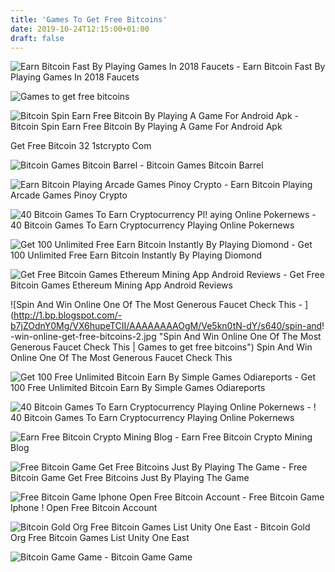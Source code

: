 ```yaml
---
title: 'Games To Get Free Bitcoins'
date: 2019-10-24T12:15:00+01:00
draft: false
---
```


![Earn Bitcoin Fast By Playing Games In 2018 Faucets - ](http://faucets.in/wp-content/uploads/2018/05/Earn-Bitcoin-Fast-By-playing-Games-in-2018.jpg "Earn Bitcoin Fast By Playing Games In 2018 Faucets | Games to get free bitcoins") Earn Bitcoin Fast By Playing Games In 2018 Faucets

![Games to get free bitcoins](http://bitcoinochoe.info/allimg/571266.png "Games to get free bitcoins") 

![Bitcoin Spin Earn Free Bitcoin By Playing A Game For Android Apk - ](https://image.winudf.com/v2/image/Y29tLmJpdGNvaW4uc3Bpbl9zY3JlZW5fM18xNTA3NzAzODI1XzA1OA/screen-3.jpg?fakeurl=1&type=.jpg "Bitcoin Spin Earn Free Bitcoin By Playing A Game For Android Apk | Games to get free bitcoins") Bitcoin Spin Earn Free Bitcoin By Playing A Game For Android Apk

 Get Free Bitcoin 32 1stcrypto Com

![Bitcoin Games Bitcoin Barrel - ](http://i64.tinypic.com/bklyv.gif "Bitcoin Games Bitcoin Barrel | Games to get free bitcoins") Bitcoin Games Bitcoin Barrel

![Earn Bitcoin Playing Arcade Games Pinoy Crypto - ](https://pinoycrypto.com/wp-content/uploads/2019/04/adventure-game.jpg "Earn Bitcoin Playing Arcade Games Pinoy Crypto | Games to get free bitcoins") Earn Bitcoin Playing Arcade Games Pinoy Crypto

![40 Bitcoin Games To Earn Cryptocurrency Pl!   aying Online Pokernews - ](https://pnimg.net/w/articles-attachments/1/5aa/6536cb1a55.jpg "40 Bitcoin Games To Earn Cry!   ptocurrency Playing Online Pokernews | Games to get free bitcoins") 40 Bitcoin Games To Earn Cryptocurrency Playing Online Pokernews

![Get 100 Unlimited Free Earn Bitcoin Instantly By Playing Diomond - ](https://odiareports.com/wp-content/uploads/2019/07/free-bitcoin-earn-daily.jpg "Get 100 Unlimited Free Earn Bitcoin Instantly By Playing Diomond | Games to get free bitcoins") Get 100 Unlimited Free Earn Bitcoin Instantly By Playing Diomond

![Get Free Bitcoin Games Ethereum Mining App Android Reviews - ](https://i.ytimg.com/vi/znJ1e-oNqB0/maxresdefault.jpg "Get Free Bitcoin Games Ethereum Mining App Android Reviews | Games to get free bitcoins") Get Free Bitcoin Games Ethereum Mining App Android Reviews

![Spin And Win Online One Of The Most Generous Faucet Check This - ](http://1.bp.blogspot.com/-b7jZOdnY0Mg/VX6hupeTCII/AAAAAAAAOgM/Ve5kn0tN-dY/s640/spin-and!   -win-online-get-free-bitcoins-2.jpg "Spin And Win Online One Of The Most Generous Faucet Check This | Games to get free bitcoins") Spin And Win Online One Of The Most Generous Faucet Check This

![Get 100 Free Unlimited Bitcoin Earn By Simple Games Odiareports - ](https://odiareports.com/wp-content/uploads/2019/07/free-bitcoin-lootbits-cash.png "Get 100 Free Unlimited Bitcoin Earn By Simple Games Odiareports | Games to get free bitcoins") Get 100 Free Unlimited Bitcoin Earn By Simple Games Odiareports

![40 Bitcoin Games To Earn Cryptocurrency Playing Online Pokernews - ](https://pnimg.net/w/articles-attachments/1/5aa/651e24a9c5.jpg "40 Bitcoin Games To Earn Cryptocurrency Playing Online Pokernews | Games to get free bitcoins") ! 40 Bitcoin Games To Earn Cryptocurrency Playing Online Pokernews

![Earn Free Bitcoin Crypto Mining Blog - ](https://cryptomining-blog.com/wp-content/uploads/2015/02/btc-flow-game.jpg "Earn Free Bitcoin Crypto Mining Blog | Games to get free bitcoins") Earn Free Bitcoin Crypto Mining Blog

![Free Bitcoin Game Get Free Bitcoins Just By Playing The Game - ](https://i.ytimg.com/vi/YD3jFFuxiUI/maxresdefault.jpg "Free Bitcoin Game Get Free Bitcoins Just By Playing The Game | Games to get free bitcoins") Free Bitcoin Game Get Free Bitcoins Just By Playing The Game

![Free Bitcoin Game Iphone Open Free Bitcoin Account - ](https://www.cum-se-face.dp-net.eu/wp-content/uploads/2018/09/how-to-get-free-bitcoin-earn-btc-for-free.jpg "Free Bitcoin Game Iphone Open Free Bitcoin Account | Games to get free bitcoins") Free Bitcoin Game Iphone ! Open Free Bitcoin Account

![Bitcoin Gold Org Free Bitcoin Games List Unity One East - ](https://coinguides.org/wp-content/uploads/2018/07/equihash-btg-algorithm.jpg "Bitcoin Gold Org Free Bitcoin Games List Unity One East | Games to get free bitcoins") Bitcoin Gold Org Free Bitcoin Games List Unity One East

![Bitcoin Game Game - ](https://www.earnwithlodhitechnology.com/wp-content/uploads/2017/11/DQmY2iuSTd2dd7HuY5j9jb9C1iBJpjm9WXEibU8t5XoXjF8.jpg "Bitcoin Game Game | Games to get free bitcoins") Bitcoin Game Game
